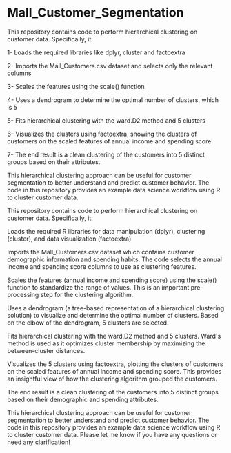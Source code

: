 # Mall_Customer_Segmentation

This repository contains code to perform hierarchical clustering on customer data. Specifically, it:

1- Loads the required libraries like dplyr, cluster and factoextra

2- Imports the Mall_Customers.csv dataset and selects only the relevant columns

3- Scales the features using the scale() function

4- Uses a dendrogram to determine the optimal number of clusters, which is 5

5- Fits hierarchical clustering with the ward.D2 method and 5 clusters

6- Visualizes the clusters using factoextra, showing the clusters of customers on the scaled features of annual income and spending score

7- The end result is a clean clustering of the customers into 5 distinct groups based on their attributes.

This hierarchical clustering approach can be useful for customer segmentation to better understand and predict customer behavior. The code in this repository provides an example data science workflow using R to cluster customer data.

This repository contains code to perform hierarchical clustering on customer data. Specifically, it:

Loads the required R libraries for data manipulation (dplyr), clustering (cluster), and data visualization (factoextra)

Imports the Mall_Customers.csv dataset which contains customer demographic information and spending habits. The code selects the annual income and spending score columns to use as clustering features.

Scales the features (annual income and spending score) using the scale() function to standardize the range of values. This is an important pre-processing step for the clustering algorithm.

Uses a dendrogram (a tree-based representation of a hierarchical clustering solution) to visualize and determine the optimal number of clusters. Based on the elbow of the dendrogram, 5 clusters are selected.

Fits hierarchical clustering with the ward.D2 method and 5 clusters. Ward's method is used as it optimizes cluster membership by maximizing the between-cluster distances.

Visualizes the 5 clusters using factoextra, plotting the clusters of customers on the scaled features of annual income and spending score. This provides an insightful view of how the clustering algorithm grouped the customers.

The end result is a clean clustering of the customers into 5 distinct groups based on their demographic and spending attributes.

This hierarchical clustering approach can be useful for customer segmentation to better understand and predict customer behavior. The code in this repository provides an example data science workflow using R to cluster customer data. Please let me know if you have any questions or need any clarification!
